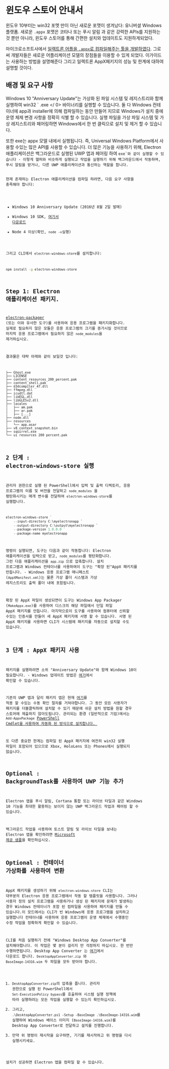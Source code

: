 # 윈도우 스토어 안내서

윈도우 10부터는 win32 포멧 만이 아닌 새로운 포맷이 생겨났다: 유니버셜 Windows 플랫폼. 새로운 `.appx` 포맷은 코타나 또는 푸시 알림 과 같은 강력한 APIs를 지원하는 것 뿐만 아니라, 윈도우 스토어를 통해 간편한 설치와 업데이트도 지원하게되었다.

마이크로소프트사에서 [일렉트론 어플을 `.appx`로 컴파일해주는 툴을 개발하였다][electron-windows-store]. 그로써 개발자들은 새로운 어플리케이션 모델의 장점들을 이용할 수 있게 되었다. 이가이드는 사용하는 방법을 설명해준다 그리고 일렉트론 AppX페키지의 성능 및 한계에 대하여 설명할 것이다.

## 배경 및 요구 사항

Windows 10 "Anniversary Update"는 가상화 된 파일 시스템 및 레지스트리와 함께 실행하여 win32 ` .exe </ 0> 바이너리를 실행할 수 있습니다. 둘 다 Windows 컨테이너에 app과 installer에 의해 컴파일하는 동안 만들어 지므로 Windows가 설치 중에 운영 체제 변경 사항을 정확히 식별 할 수 있습니다. 실행 파일을 가상 파일 시스템 및 가상 레지스트리와 페어링하면 Windows에서 한 번 클릭으로 설치 및 제거 할 수 있습니다.</p>

<p spaces-before="0">또한 exe는 appx 모델 내에서 실행됩니다. 즉, Universal Windows Platform에서 사용할 수있는 많은 API를 사용할 수 있습니다.  더 많은 기능을 사용하기 위해, Electron 애플리케이션은 백그라운드로 실행된 UWP 앱과 페어링 하여  <code>exe`와 같이 실행할 수 있습니다 - 이렇게 헬퍼와 비슷하게 실행되고 작업을 실행하기 위해 백그라운드에서 작동하며, 푸시 알림을 받거나, 다른 UWP 애플리케이션과 통신하는 역할을 합니다.

현재 존재하는 Electron 애플리케이션을 컴파일 하려면, 다음 요구 사항을 충족해야 합니다:

* Windows 10 Anniversary Update (2016년 8월 2일 발매)
* Windows 10 SDK, [여기서 다운로드][windows-sdk]
* Node 4 이상(확인, `node -v`실행)

그리고 CLI에서 `electron-windows-store`를 설치합니다:

```sh
npm install -g electron-windows-store
```

## Step 1: Electron 애플리케이션 패키지.

[electron-packager][electron-packager] (또는 이와 유사한 도구)를 사용하여 응용 프로그램을 패키지화합니다. 실제로 필요하지 않은 모듈은 응용 프로그램의 크기를 증가시킬 것이므로 마지막 응용 프로그램에서 필요하지 않은 `node_modules`을 제거하십시오.

결과물은 대략 아래와 같이 보일것 입니다:

```plaintext
├── Ghost.exe
├── LICENSE
├── content_resources_200_percent.pak
├── content_shell.pak
├── d3dcompiler_47.dll
├── ffmpeg.dll
├── icudtl.dat
├── libEGL.dll
├── libGLESv2.dll
├── locales
│   ├── am.pak
│   ├── ar.pak
│   ├── [...]
├── node.dll
├── resources
│   └── app.asar
├── v8_context_snapshot.bin
├── squirrel.exe
└── ui_resources_200_percent.pak
```

## 2 단계 : electron-windows-store 실행

관리자 권한으로 실행 된 PowerShell에서 입력 및 출력 디렉토리, 응용 프로그램의 이름 및 버전을 전달하고 `node_modules` 을 평탄화시키는 매개 변수를 전달하여 `electron-windows-store`를 실행합니다.

```powershell
electron-windows-store `
    --input-directory C:\myelectronapp `
    --output-directory C:\output\myelectronapp `
    --package-version 1.0.0.0 `
    --package-name myelectronapp
```

명령이 실행되면, 도구는 다음과 같이 작동합니다: Electron 애플리케이션을 입력으로 받고, `node_modules`를 평탄화합니다. 그런 다음 애플리케이션을 `app.zip `으로 압축합니다. 설치 프로그램과 Windows 컨테이너를 사용하여이 도구는 "확장 된"AppX 패키지를 만듭니다. - Windows 응용 프로그램 매니페스트 (`AppXManifest.xml`)는 물론 가상 폴더 시스템과 가상 레지스트리도 출력 폴더 내에 포함됩니다.

확장 된 AppX 파일이 생성되면이 도구는 Windows App Packager (`MakeAppx.exe`)를 사용하여 디스크의 해당 파일에서 단일 파일 AppX 패키지를 만듭니다. 마지막으로이 도구를 사용하여 컴퓨터에 신뢰할 수있는 인증서를 만들어 새 AppX 패키지에 서명 할 수 있습니다. 서명 된 AppX 패키지를 사용하면 CLI가 시스템에 패키지를 자동으로 설치할 수도 있습니다.

## 3 단계 : AppX 패키지 사용

패키지를 실행하려면 소위 "Anniversary Update"와 함께 Windows 10이 필요합니다. - Windows 업데이트 방법은 [여기][how-to-update]에서 확인할 수 있습니다.

기존의 UWP 앱과 달리 패키지 앱은 현재 [여기][centennial-campaigns]를 적용 할 수있는 수동 확인 절차를 거쳐야합니다. 그 동안 모든 사용자가 패키지를 더블클릭하여 설치할 수 있기 때문에 쉬운 설치 방법을 원할 경우 스토어에 제출하지 않아도됩니다. 관리되는 환경 (일반적으로 기업)에서는 `Add-AppxPackage` [PowerShell Cmdlet을 사용하여 자동화 된 방식으로 설치합니다. ][add-appxpackage]

또 다른 중요한 한계는 컴파일 된 AppX 패키지에 여전히 win32 실행 파일이 포함되어 있으므로 Xbox, HoloLens 또는 Phones에서 실행되지 않습니다.

## Optional : BackgroundTask를 사용하여 UWP 기능 추가

Electron 앱을 푸시 알림, Cortana 통합 또는 라이브 타일과 같은 Windows 10 기능을 최대한 활용하는 보이지 않는 UWP 백그라운드 작업과 페어링 할 수 있습니다.

백그라운드 작업을 사용하여 토스트 알림 및 라이브 타일을 보내는 Electron 앱을 확인하려면 [Microsoft 제공 샘플][background-task]을 확인하십시오.

## Optional : 컨테이너 가상화를 사용하여 변환

AppX 패키지를 생성하기 위해 `electron-windows-store` CLI는 대부분의 Electron  응용 프로그램에서 작동 할 템플릿을 사용합니다. 그러나 사용자 정의 설치 프로그램을 사용하거나 생성 된 패키지에 문제가 발생하는 경우 Windows 컨테이너가 포함 된 컴파일을 사용하여 패키지를 만들 수 있습니다.이 모드에서는 CLI가 빈 Windows에 응용 프로그램을 설치하고 실행합니다 컨테이너를 사용하여 응용 프로그램이 운영 체제에서 수행중인 수정 작업을 정확하게 확인할 수 있습니다.

CLI를 처음 실행하기 전에 "Windows Desktop App Converter"를 설치해야합니다. 이 작업은 몇 분이 걸리지 만 걱정하지 마십시오. 한 번만 수행하면됩니다. Desktop App Converter 는 [여기][app-converter]에서 다운로드 합니다. `DesktopAppConverter.zip` 와 `BaseImage-14316.wim` 두 파일을 모두 받아야 합니다.

1. `DesktopAppConverter.zip`의 압축을 풉니다. 관리자 권한으로 실행 된 PowerShell에서 `Set-ExecutionPolicy bypass`를 호출하여 시스템 실행 정책에 따라 실행하려는 모든 작업을 실행할 수 있는지 확인하십시오.
2. 그리고, `.\DesktopAppConverter.ps1 -Setup -BaseImage .\BaseImage-14316.wim`를 실행하여 Windows 베이스 이미지 (`BaseImage-14316.wim`)를 Desktop App Converter로 전달하고 설치를 진행합니다.
3. 만약 위 명령이 재시작을 요구하면, 기기를 재시작하고 위 명령을 다시 실행시키세요.

설치가 성공하면 Electron 앱을 컴파일 할 수 있습니다.

[windows-sdk]: https://developer.microsoft.com/en-us/windows/downloads/windows-10-sdk
[app-converter]: https://docs.microsoft.com/en-us/windows/uwp/porting/desktop-to-uwp-run-desktop-app-converter
[add-appxpackage]: https://technet.microsoft.com/en-us/library/hh856048.aspx
[electron-packager]: https://github.com/electron/electron-packager
[electron-windows-store]: https://github.com/catalystcode/electron-windows-store
[background-task]: https://github.com/felixrieseberg/electron-uwp-background
[centennial-campaigns]: https://developer.microsoft.com/en-us/windows/projects/campaigns/desktop-bridge
[how-to-update]: https://blogs.windows.com/windowsexperience/2016/08/02/how-to-get-the-windows-10-anniversary-update

